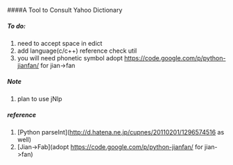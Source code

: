 ####A Tool to Consult Yahoo Dictionary
##### To do:
1. need to accept space in edict
2. add language(c/c++) reference check util
3. you will need phonetic symbol
adopt https://code.google.com/p/python-jianfan/ for jian->fan
##### Note
1. plan to use jNlp
##### reference
1. [Python parseInt](http://d.hatena.ne.jp/cupnes/20110201/1296574516 as well)
2. [Jian->Fab](adopt https://code.google.com/p/python-jianfan/ for jian->fan)
